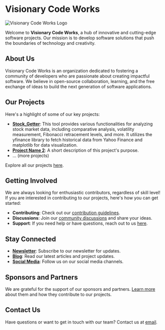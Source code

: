 # Visionary Code Works

<!--
Creating a README file for an organization like "Visionary Code Works" on a platform like GitHub or GitLab is different from a project-specific README. This organizational README typically provides an overview of the organization, its mission, projects, and how to get involved or contribute. Here's a template you can use as a starting point:

**Here are some ideas to get you started:**

🙋‍♀️ A short introduction - what is your organization all about?
🌈 Contribution guidelines - how can the community get involved?
👩‍💻 Useful resources - where can the community find your docs? Is there anything else the community should know?
🍿 Fun facts - what does your team eat for breakfast?
🧙 Remember, you can do mighty things with the power of [Markdown](https://docs.github.com/github/writing-on-github/getting-started-with-writing-and-formatting-on-github/basic-writing-and-formatting-syntax)
-->

![Visionary Code Works Logo](link-to-logo-if-available)

Welcome to **Visionary Code Works**, a hub of innovative and cutting-edge software projects. Our mission is to develop software solutions that push the boundaries of technology and creativity.

## About Us

Visionary Code Works is an organization dedicated to fostering a community of developers who are passionate about creating impactful software. We believe in open-source collaboration, learning, and the free exchange of ideas to build the next generation of software applications.

## Our Projects

Here's a highlight of some of our key projects:

- **[Stock_Getter](https://github.com/Visionary-Code-Works/stock_getter)**: This tool provides various functionalities for analyzing stock market data, including comparative analysis, volatility measurement, Fibonacci retracement 
                                                                            levels, and more. It utilizes the yfinance library to fetch historical data from Yahoo Finance and matplotlib for data visualization.
- **[Project Name 2](link-to-repository)**: A short description of this project's purpose.
- ... (more projects)

Explore all our projects [here](link-to-projects-page).

## Getting Involved

We are always looking for enthusiastic contributors, regardless of skill level! If you are interested in contributing to our projects, here's how you can get started:

- **Contributing**: Check out our [contribution guidelines](link-to-contribution-guidelines).
- **Discussions**: Join our [community discussions](link-to-discussions-forum) and share your ideas.
- **Support**: If you need help or have questions, reach out to us [here](link-to-support-channel).

## Stay Connected

- **[Newsletter](link-to-newsletter)**: Subscribe to our newsletter for updates.
- **[Blog](link-to-blog)**: Read our latest articles and project updates.
- **[Social Media](link-to-social-media)**: Follow us on our social media channels.

## Sponsors and Partners

We are grateful for the support of our sponsors and partners. [Learn more](link-to-sponsors-page) about them and how they contribute to our projects.

## Contact Us

Have questions or want to get in touch with our team? Contact us at [email](mailto:contact-email).

<!--
Remember to replace placeholders (like links and project names) with actual information relevant to Visionary Code Works. This template aims to provide a comprehensive and engaging overview of your organization to anyone who visits your organization's page.
-->
